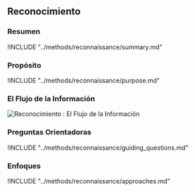 ## Reconocimiento

### Resumen

!INCLUDE "../methods/reconnaissance/summary.md"

### Propósito

!INCLUDE "../methods/reconnaissance/purpose.md"

### El Flujo de la Información

![Reconocimiento : El Flujo de la Información](images/info_flows/reconnaissance.svg)

### Preguntas Orientadoras

!INCLUDE "../methods/reconnaissance/guiding_questions.md"

### Enfoques

!INCLUDE "../methods/reconnaissance/approaches.md"

